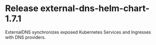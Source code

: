 # Release external-dns-helm-chart-1.7.1
ExternalDNS synchronizes exposed Kubernetes Services and Ingresses with DNS providers.